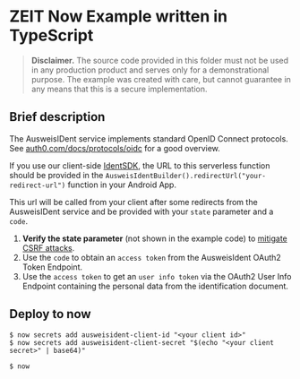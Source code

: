 # ZEIT Now Example written in TypeScript

> **Disclaimer.** The source code provided in this folder must not be used
> in any production product and serves only for a demonstrational purpose.
> The example was created with care, but cannot guarantee in any means that this is
> a secure implementation.

## Brief description

The AusweisIDent service implements standard OpenID Connect protocols. See [auth0.com/docs/protocols/oidc](https://auth0.com/docs/protocols/oidc) for a good overview.

If you use our client-side [IdentSDK](https://github.com/twigbit/ident-sdk), the URL to this serverless function should be provided in the `AusweisIdentBuilder().redirectUrl("your-redirect-url")` function in your Android App.

This url will be called from your client after some redirects from the AusweisIDent service and be provided with your `state` parameter and a `code`.

1. **Verify the state parameter** (not shown in the example code) to [mitigate CSRF attacks](https://auth0.com/docs/protocols/oauth2/oauth-state).
1. Use the `code` to obtain an `access token` from the AusweisIdent OAuth2 Token Endpoint.
2. Use the `access token` to get an `user info token` via the OAuth2 User Info Endpoint containing the personal data from the identification document.

## Deploy to now

```
$ now secrets add ausweisident-client-id "<your client id>"
$ now secrets add ausweisident-client-secret "$(echo "<your client secret>" | base64)"

$ now
```

